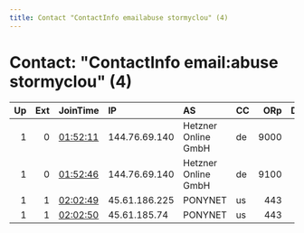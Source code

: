```yaml
---
title: Contact "ContactInfo emailabuse stormyclou" (4)
---
```


# Contact: "ContactInfo email:abuse stormyclou" (4)

|   Up |   Ext | JoinTime                                                                                              | IP            | AS                  | CC   |   ORp |   Dirp | OS    | Version   | Nickname       |   eFamMembers |
|-----:|------:|:------------------------------------------------------------------------------------------------------|:--------------|:--------------------|:-----|------:|-------:|:------|:----------|:---------------|--------------:|
|    1 |     0 | [01:52:11](https://nusenu.github.io/OrNetStats/w/relay/A7348BE96DF5BD080A9BA6F87454706BFD75371A.html) | 144.76.69.140 | Hetzner Online GmbH | de   |  9000 |      0 | Linux | 0.4.6.8   | StormyCloudInc |            15 |
|    1 |     0 | [01:52:46](https://nusenu.github.io/OrNetStats/w/relay/4E6515A5E941C1C5517FB2952972BEB458640BCF.html) | 144.76.69.140 | Hetzner Online GmbH | de   |  9100 |      0 | Linux | 0.4.6.8   | StormyCloudInc |            15 |
|    1 |     1 | [02:02:49](https://nusenu.github.io/OrNetStats/w/relay/645A0CF860DF9B9B143053E67BBFF1DDD0021C1F.html) | 45.61.186.225 | PONYNET             | us   |   443 |      0 | Linux | 0.4.6.8   | StormyCloudInc |            15 |
|    1 |     1 | [02:02:50](https://nusenu.github.io/OrNetStats/w/relay/8208042634B76BAFA15E2B852BE3643E0EDE2EEB.html) | 45.61.185.74  | PONYNET             | us   |   443 |      0 | Linux | 0.4.6.8   | StormyCloudInc |            15 |
